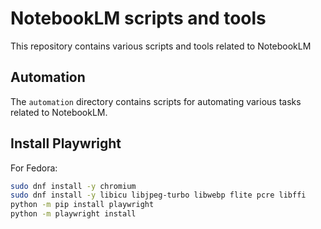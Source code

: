 # NotebookLM scripts and tools

This repository contains various scripts and tools related to NotebookLM

## Automation

The `automation` directory contains scripts for automating various tasks related to NotebookLM.

## Install Playwright

For Fedora:

```bash
sudo dnf install -y chromium
sudo dnf install -y libicu libjpeg-turbo libwebp flite pcre libffi
python -m pip install playwright
python -m playwright install
```

